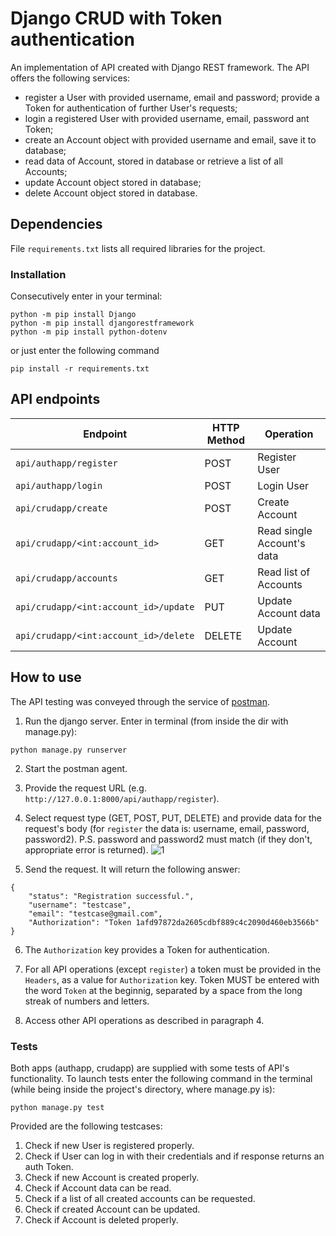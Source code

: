 # Django CRUD with Token authentication

An implementation of API created with Django REST framework.
The API offers the following services:
* register a User with provided username, email and password; provide a Token 
  for authentication of further User's requests;
* login a registered User with provided username, email, password ant Token;
* create an Account object with provided username and email, save it to database;
* read data of Account, stored in database or retrieve a list of all Accounts;
* update Account object stored in database;
* delete Account object stored in database.

## Dependencies
File `requirements.txt` lists all required libraries for the project. 

### Installation
Consecutively enter in your terminal:
```
python -m pip install Django
python -m pip install djangorestframework
python -m pip install python-dotenv
```
or just enter the following command
```
pip install -r requirements.txt
```

## API endpoints
Endpoint | HTTP Method | Operation
-- | -- |-- 
`api/authapp/register` | POST | Register User
`api/authapp/login` | POST | Login User
`api/crudapp/create` | POST | Create Account
`api/crudapp/<int:account_id>` | GET | Read single Account's data
`api/crudapp/accounts` | GET | Read list of Accounts
`api/crudapp/<int:account_id>/update` | PUT | Update Account data
`api/crudapp/<int:account_id>/delete` | DELETE | Update Account

## How to use
The API testing was conveyed through the service of [postman](https://www.postman.com/).

1. Run the django server. Enter in terminal (from inside the dir with manage.py):
```
python manage.py runserver
```
2. Start the postman agent.

3. Provide the request URL (e.g. `http://127.0.0.1:8000/api/authapp/register`).

4. Select request type (GET, POST, PUT, DELETE) and provide data for the 
   request's body (for `register` the data is: username, email, password, 
   password2).
   P.S. password and password2 must match (if they don't, appropriate error 
   is returned).
   ![1](https://user-images.githubusercontent.com/71542112/141827084-a65cd497-22bd-46ab-8ff5-1375b85cd17d.PNG)


5. Send the request. It will return the following answer:
```
{
    "status": "Registration successful.",
    "username": "testcase",
    "email": "testcase@gmail.com",
    "Authorization": "Token 1afd97872da2605cdbf889c4c2090d460eb3566b"
}
```
6. The `Authorization` key provides a Token for authentication.

7. For all  API operations (except `register`) a token must be provided in the 
   `Headers`, as a value for `Authorization` key. Token MUST be entered with 
   the word `Token` at the beginnig, separated by a space from the long streak 
   of numbers and letters.

8. Access other API operations as described in paragraph 4.

### Tests

Both apps (authapp, crudapp) are supplied with some tests of API's functionality.
To launch tests enter the following command in the terminal (while being inside 
the project's directory, where manage.py is):
```
python manage.py test
```
Provided are the following testcases:
1. Check if new User is registered properly.
2. Check if User can log in with their credentials and if response returns 
   an auth Token.
3. Check if new Account is created properly.
4. Check if Account data can be read.
5. Check if a list of all created accounts can be requested.
6. Check if created Account can be updated.
7. Check if Account is deleted properly.
